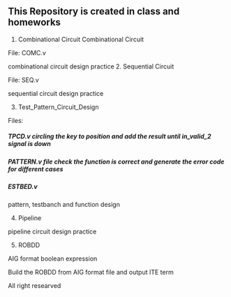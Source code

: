 
## This Repository is created in class and homeworks

1. Combinational Circuit
Combinational Circuit

File: COMC.v

combinational circuit design practice
2. Sequential Circuit

File: SEQ.v

sequential circuit design practice


3. Test_Pattern_Circuit_Design

Files:
##### TPCD.v circling the key to position and add the result until in_valid_2 signal is down
##### PATTERN.v file check the function is correct and generate the error code for different cases
##### ESTBED.v 

pattern, testbanch and function design

4. Pipeline

pipeline circuit design practice



5. ROBDD

AIG format boolean expression

Build the ROBDD from AIG format file and output ITE term


All right researved
